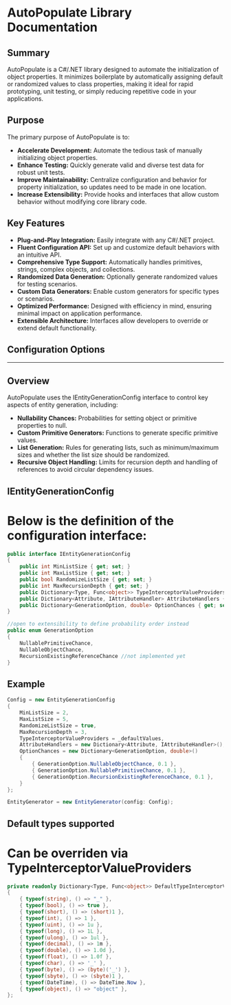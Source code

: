 # AutoPopulate Library Documentation

## Summary
AutoPopulate is a C#/.NET library designed to automate the initialization of object properties. It minimizes boilerplate by automatically assigning default or randomized values to class properties, making it ideal for rapid prototyping, unit testing, or simply reducing repetitive code in your applications.

## Purpose
The primary purpose of AutoPopulate is to:
- **Accelerate Development:** Automate the tedious task of manually initializing object properties.
- **Enhance Testing:** Quickly generate valid and diverse test data for robust unit tests.
- **Improve Maintainability:** Centralize configuration and behavior for property initialization, so updates need to be made in one location.
- **Increase Extensibility:** Provide hooks and interfaces that allow custom behavior without modifying core library code.

## Key Features
- **Plug-and-Play Integration:** Easily integrate with any C#/.NET project.
- **Fluent Configuration API:** Set up and customize default behaviors with an intuitive API.
- **Comprehensive Type Support:** Automatically handles primitives, strings, complex objects, and collections.
- **Randomized Data Generation:** Optionally generate randomized values for testing scenarios.
- **Custom Data Generators:** Enable custom generators for specific types or scenarios.
- **Optimized Performance:** Designed with efficiency in mind, ensuring minimal impact on application performance.
- **Extensible Architecture:** Interfaces allow developers to override or extend default functionality.

## Configuration Options

---

## Overview

AutoPopulate uses the IEntityGenerationConfig interface to control key aspects of entity generation, including:
- **Nullability Chances:** Probabilities for setting object or primitive properties to null.
- **Custom Primitive Generators:** Functions to generate specific primitive values.
- **List Generation:** Rules for generating lists, such as minimum/maximum sizes and whether the list size should be randomized.
- **Recursive Object Handling:** Limits for recursion depth and handling of references to avoid circular dependency issues.

## IEntityGenerationConfig
# Below is the definition of the configuration interface:

```csharp
public interface IEntityGenerationConfig
{
    public int MinListSize { get; set; }
    public int MaxListSize { get; set; }
    public bool RandomizeListSize { get; set; }
    public int MaxRecursionDepth { get; set; }
    public Dictionary<Type, Func<object>> TypeInterceptorValueProviders { get; set; }
    public Dictionary<Attribute, IAttributeHandler> AttributeHandlers { get; set; }
    public Dictionary<GenerationOption, double> OptionChances { get; set; }
}

//open to extensibility to define probability order instead
public enum GenerationOption
{
    NullablePrimitiveChance,
    NullableObjectChance,
    RecursionExistingReferenceChance //not implemented yet
}
```


## Example
```csharp
Config = new EntityGenerationConfig
{
    MinListSize = 2,
    MaxListSize = 5,
    RandomizeListSize = true,
    MaxRecursionDepth = 3,
    TypeInterceptorValueProviders = _defaultValues,
    AttributeHandlers = new Dictionary<Attribute, IAttributeHandler>(),
    OptionChances = new Dictionary<GenerationOption, double>()
    {
        { GenerationOption.NullableObjectChance, 0.1 },
        { GenerationOption.NullablePrimitiveChance, 0.1 },
        { GenerationOption.RecursionExistingReferenceChance, 0.1 },
    }
};

EntityGenerator = new EntityGenerator(config: Config);
```

## Default types supported
# Can be overriden via TypeInterceptorValueProviders
```csharp
private readonly Dictionary<Type, Func<object>> DefaultTypeInterceptorValueProviders = new()
{
    { typeof(string), () => "_" },
    { typeof(bool), () => true },
    { typeof(short), () => (short)1 },
    { typeof(int), () => 1 },
    { typeof(uint), () => 1u },
    { typeof(long), () => 1L },
    { typeof(ulong), () => 1ul },
    { typeof(decimal), () => 1m },
    { typeof(double), () => 1.0d },
    { typeof(float), () => 1.0f },
    { typeof(char), () => '_' },
    { typeof(byte), () => (byte)('_') },
    { typeof(sbyte), () => (sbyte)1 },
    { typeof(DateTime), () => DateTime.Now },
    { typeof(object), () => "object" },
};
```
